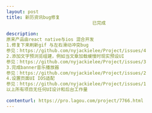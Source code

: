 ```yaml
---                
layout: post       
title: 新历资讯bug修复
                                已完成
           
description: 
原来产品由react native与ios 混合开发
1.修复下来刷新gif 与左右滑动冲突bug
参见：https://github.com/nyjackielee/Project/issues/4
2.添加文字预浏览组建，例如当文章加载缓慢时现实预设UI
参见：https://github.com/nyjackielee/Project/issues/3
3.完成banner音乐播放器
参见：https://github.com/nyjackielee/Project/issues/2
4.设置页面UI IOS适配
参见：https://github.com/nyjackielee/Project/issues/1
以上所有项目无任何UI设计和后台工作量
     
contenturl: https://pro.lagou.com/project/7766.html      
---                 
```


